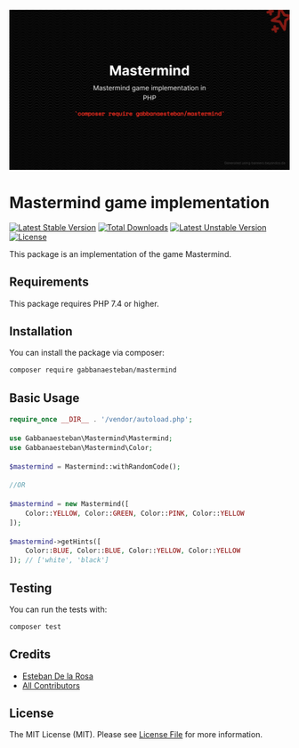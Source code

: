 <p align="center"><img src="/art/socialcard.png" alt="Social Card of Mastermind"></p>

# Mastermind game implementation

[![Latest Stable Version](https://poser.pugx.org/gabbanaesteban/mastermind/v)](//packagist.org/packages/gabbanaesteban/mastermind) [![Total Downloads](https://poser.pugx.org/gabbanaesteban/mastermind/downloads)](//packagist.org/packages/gabbanaesteban/mastermind) [![Latest Unstable Version](https://poser.pugx.org/gabbanaesteban/mastermind/v/unstable)](//packagist.org/packages/gabbanaesteban/mastermind) [![License](https://poser.pugx.org/gabbanaesteban/mastermind/license)](//packagist.org/packages/gabbanaesteban/mastermind)

This package is an implementation of the game Mastermind.

## Requirements

This package requires PHP 7.4 or higher.

## Installation

You can install the package via composer:

``` bash
composer require gabbanaesteban/mastermind
```

## Basic Usage

```php
require_once __DIR__ . '/vendor/autoload.php';

use Gabbanaesteban\Mastermind\Mastermind;
use Gabbanaesteban\Mastermind\Color;

$mastermind = Mastermind::withRandomCode();

//OR

$mastermind = new Mastermind([
    Color::YELLOW, Color::GREEN, Color::PINK, Color::YELLOW
]);

$mastermind->getHints([
    Color::BLUE, Color::BLUE, Color::YELLOW, Color::YELLOW
]); // ['white', 'black']
```

## Testing

You can run the tests with:

```bash
composer test
```

## Credits

- [Esteban De la Rosa](https://github.com/gabbanaesteban)
- [All Contributors](../../contributors)

## License

The MIT License (MIT). Please see [License File](/.github/LICENSE.md) for more information.
